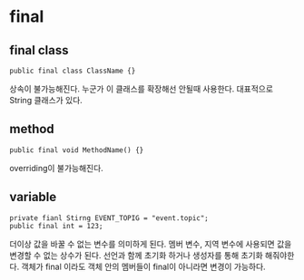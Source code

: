 # final

## final class
```
public final class ClassName {}
```
상속이 불가능해진다. 누군가 이 클래스를 확장해선 안될때 사용한다. 대표적으로 String 클래스가 있다.

## method
```
public final void MethodName() {}
```
overriding이 불가능해진다.

## variable
```commandline
private fianl Stirng EVENT_TOPIG = "event.topic";
public final int = 123;
```
더이상 값을 바꿀 수 없는 변수를 의미하게 된다.
멤버 변수, 지역 변수에 사용되면 값을 변경할 수 없는 상수가 된다.
선언과 함께 초기화 하거나 생성자를 통해 초기화 해줘야한다.
객체가 final 이라도 객체 안의 멤버들이 final이 아니라면 변경이 가능하다.